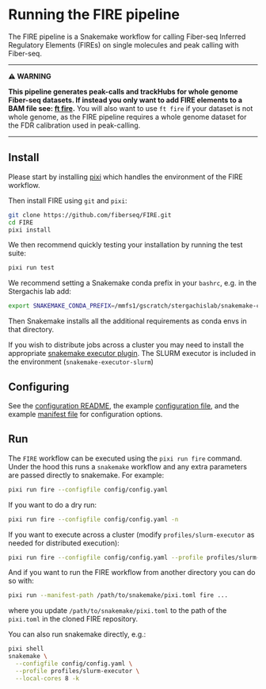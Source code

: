# Running the FIRE pipeline

The FIRE pipeline is a Snakemake workflow for calling Fiber-seq Inferred Regulatory Elements (FIREs) on single molecules and peak calling with Fiber-seq.

---

**⚠️ WARNING**

**This pipeline generates peak-calls and trackHubs for whole genome Fiber-seq datasets. If instead you only want to add FIRE elements to a BAM file see: [ft fire](../fibertools/creating/fire.md#i-just-need-the-fire-elements).** You will also want to use `ft fire` if your dataset is not whole genome, as the FIRE pipeline requires a whole genome dataset for the FDR calibration used in peak-calling.

---

## Install

Please start by installing [pixi](https://pixi.sh/latest/) which handles the environment of the FIRE workflow.

Then install FIRE using `git` and `pixi`:

```bash
git clone https://github.com/fiberseq/FIRE.git
cd FIRE
pixi install
```

We then recommend quickly testing your installation by running the test suite:

```bash
pixi run test
```

We recommend setting a Snakemake conda prefix in your `bashrc`, e.g. in the Stergachis lab add:

```bash
export SNAKEMAKE_CONDA_PREFIX=/mmfs1/gscratch/stergachislab/snakemake-conda-envs
```

Then Snakemake installs all the additional requirements as conda envs in that directory.

If you wish to distribute jobs across a cluster you may need to install the appropriate [snakemake executor plugin](https://snakemake.github.io/snakemake-plugin-catalog/). The SLURM executor is included in the environment (`snakemake-executor-slurm`)

## Configuring

See the [configuration README](https://github.com/fiberseq/FIRE/tree/main/config), the example [configuration file](https://github.com/fiberseq/FIRE/blob/main/config/config.yaml), and the example [manifest file](https://github.com/fiberseq/FIRE/blob/main/config/config.tbl) for configuration options.

## Run

The `FIRE` workflow can be executed using the `pixi run fire` command. Under the hood this runs a `snakemake` workflow and any extra parameters are passed directly to snakemake. For example:

```bash
pixi run fire --configfile config/config.yaml
```

If you want to do a dry run:

```bash
pixi run fire --configfile config/config.yaml -n
```

If you want to execute across a cluster (modify `profiles/slurm-executor` as needed for distributed execution):

```bash
pixi run fire --configfile config/config.yaml --profile profiles/slurm-executor
```

And if you want to run the FIRE workflow from another directory you can do so with:

```bash
pixi run --manifest-path /path/to/snakemake/pixi.toml fire ...
```

where you update `/path/to/snakemake/pixi.toml` to the path of the `pixi.toml` in the cloned FIRE repository.

You can also run snakemake directly, e.g.:

```bash
pixi shell
snakemake \
  --configfile config/config.yaml \
  --profile profiles/slurm-executor \
  --local-cores 8 -k
```
